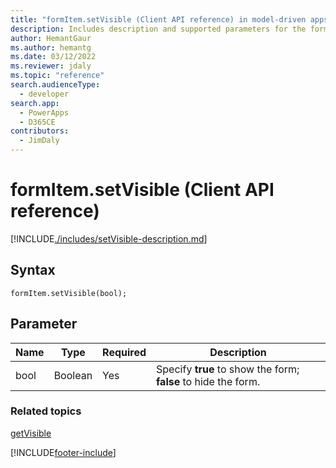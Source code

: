 ```yaml
---
title: "formItem.setVisible (Client API reference) in model-driven apps| MicrosoftDocs"
description: Includes description and supported parameters for the formItem.setVisible method.
author: HemantGaur
ms.author: hemantg
ms.date: 03/12/2022
ms.reviewer: jdaly
ms.topic: "reference"
search.audienceType: 
  - developer
search.app: 
  - PowerApps
  - D365CE
contributors:
  - JimDaly
---
```

# formItem.setVisible (Client API reference)

[!INCLUDE[./includes/setVisible-description.md](./includes/setVisible-description.md)] 

## Syntax

`formItem.setVisible(bool);`

## Parameter

|Name|Type|Required|Description|
|--|--|--|--|
|bool|Boolean|Yes|Specify **true** to show the form; **false** to hide the form.|

### Related topics

[getVisible](getVisible.md)


[!INCLUDE[footer-include](../../../../../includes/footer-banner.md)]